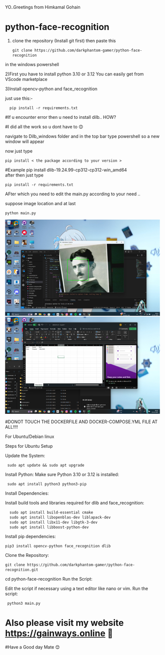 YO..Greetings from Himkamal Gohain

# python-face-recognition
1) clone the repository (Install git first) then paste this

       git clone https://github.com/darkphantom-gamer/python-face-recognition
   
in the windows powershell 

2)First you have to install python 3.10 or 3.12 You can easily get from VScode marketplace

3)Install opencv-python and face_recognition

just use this:-

      pip install -r requirements.txt

#If u encounter error then u need to install dilb.. HOW? 

 #I did all the work so u dont have to 😊

navigate to Dilb_windows folder and in the top bar type powershell so a new window will appear

now just type 

    pip install < the package according to your version >

#Example
     pip install dlib-19.24.99-cp312-cp312-win_amd64  
after then just type

    pip install -r requirements.txt     

AFter which you need to edit the main.py according to your need ..

suppose image location
and at last

    python main.py

![Proof](https://github.com/darkphantom-gamer/python-face-recognition/blob/347f6c040cd6f004c72899f3a45a24202b0eaab0/tesla.png)
![Proof](https://github.com/darkphantom-gamer/python-face-recognition/blob/372577f8a455b77ad5bce99b8f6d5a4d0f67f31f/Xcel.png)

#DONOT TOUCH THE DOCKERFILE AND DOCKER-COMPOSE.YML FILE AT ALL!!!!

For Ubuntu/Debian linux

Steps for Ubuntu Setup

Update the System:

     sudo apt update && sudo apt upgrade
Install Python: Make sure Python 3.10 or 3.12 is installed:

     sudo apt install python3 python3-pip
Install Dependencies:

Install build tools and libraries required for dlib and face_recognition:

      sudo apt install build-essential cmake
      sudo apt install libopenblas-dev liblapack-dev
      sudo apt install libx11-dev libgtk-3-dev
      sudo apt install libboost-python-dev
Install pip dependencies:

    pip3 install opencv-python face_recognition dlib
Clone the Repository:

    git clone https://github.com/darkphantom-gamer/python-face-recognition.git
cd python-face-recognition
Run the Script:

Edit the script if necessary using a text editor like nano or vim.
Run the script:

     python3 main.py
# Also please visit my website https://gainways.online 🥲

#Have a Good day Mate 😊 

